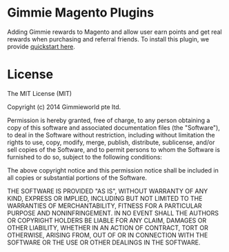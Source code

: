 # Gimmie Magento Plugins

Adding Gimmie rewards to Magento and allow user earn points and get real rewards when purchasing and referral friends.
To install this plugin, we provide [quickstart here](https://github.com/gimmie/quickstart/blob/master/magento.md).

# License
The MIT License (MIT)

Copyright (c) 2014 Gimmieworld pte ltd.

Permission is hereby granted, free of charge, to any person obtaining a copy
of this software and associated documentation files (the "Software"), to deal
in the Software without restriction, including without limitation the rights
to use, copy, modify, merge, publish, distribute, sublicense, and/or sell
copies of the Software, and to permit persons to whom the Software is
furnished to do so, subject to the following conditions:

The above copyright notice and this permission notice shall be included in all
copies or substantial portions of the Software.

THE SOFTWARE IS PROVIDED "AS IS", WITHOUT WARRANTY OF ANY KIND, EXPRESS OR
IMPLIED, INCLUDING BUT NOT LIMITED TO THE WARRANTIES OF MERCHANTABILITY,
FITNESS FOR A PARTICULAR PURPOSE AND NONINFRINGEMENT. IN NO EVENT SHALL THE
AUTHORS OR COPYRIGHT HOLDERS BE LIABLE FOR ANY CLAIM, DAMAGES OR OTHER
LIABILITY, WHETHER IN AN ACTION OF CONTRACT, TORT OR OTHERWISE, ARISING FROM,
OUT OF OR IN CONNECTION WITH THE SOFTWARE OR THE USE OR OTHER DEALINGS IN THE
SOFTWARE.

